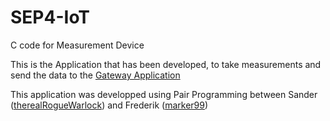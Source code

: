 # SEP4-IoT
C code for Measurement Device

This is the Application that has been developed, to take measurements and send the data to the [Gateway Application](https://github.com/therealRogueWarlock/SEP4-IoT-GatewayApp)

This application was developped using Pair Programming between Sander ([therealRogueWarlock](https://github.com/therealRogueWarlock)) and Frederik ([marker99](https://github.com/marker99))

